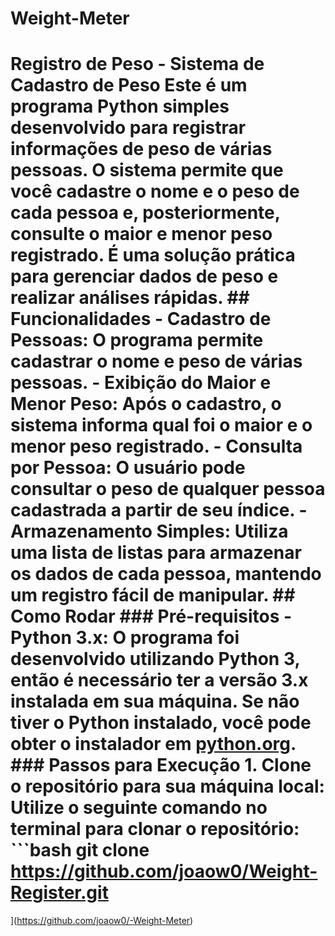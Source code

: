 #  Weight-Meter
# Registro de Peso - Sistema de Cadastro de Peso  Este é um programa Python simples desenvolvido para registrar informações de peso de várias pessoas. O sistema permite que você cadastre o nome e o peso de cada pessoa e, posteriormente, consulte o maior e menor peso registrado. É uma solução prática para gerenciar dados de peso e realizar análises rápidas.  ## Funcionalidades  - **Cadastro de Pessoas**: O programa permite cadastrar o nome e peso de várias pessoas. - **Exibição do Maior e Menor Peso**: Após o cadastro, o sistema informa qual foi o maior e o menor peso registrado. - **Consulta por Pessoa**: O usuário pode consultar o peso de qualquer pessoa cadastrada a partir de seu índice. - **Armazenamento Simples**: Utiliza uma lista de listas para armazenar os dados de cada pessoa, mantendo um registro fácil de manipular.  ## Como Rodar  ### Pré-requisitos  - **Python 3.x**: O programa foi desenvolvido utilizando Python 3, então é necessário ter a versão 3.x instalada em sua máquina.  Se não tiver o Python instalado, você pode obter o instalador em [python.org](https://www.python.org/downloads/).  ### Passos para Execução  1. **Clone o repositório para sua máquina local**:     Utilize o seguinte comando no terminal para clonar o repositório:        ```bash   git clone https://github.com/joaow0/Weight-Register.git
](https://github.com/joaow0/-Weight-Meter)
